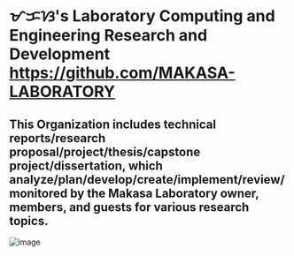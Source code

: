 # ᜋᜃᜐ's Laboratory Computing and Engineering Research and Development https://github.com/MAKASA-LABORATORY
## This Organization includes technical reports/research proposal/project/thesis/capstone project/dissertation, which analyze/plan/develop/create/implement/review/monitored by the Makasa Laboratory owner, members, and guests for various research topics.
![image](https://user-images.githubusercontent.com/10474143/164570380-528f5ff9-416c-4981-8b1e-dd496d996a49.png)
